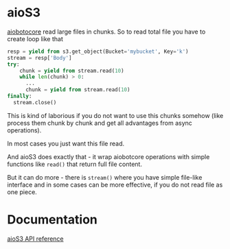 # aioS3

[aiobotocore](https://aiobotocore.readthedocs.io/en/latest/) read large files in chunks.
So to read total file you have to create loop like that

```python
resp = yield from s3.get_object(Bucket='mybucket', Key='k')
stream = resp['Body']
try:
    chunk = yield from stream.read(10)
    while len(chunk) > 0:
      ...
      chunk = yield from stream.read(10)
finally:
  stream.close()
```

This is kind of laborious if you do not want to use this chunks somehow (like process them chunk by chunk and
get all advantages from async operations).

In most cases you just want this file read.

And aioS3 does exactly that - it wrap aiobotcore operations with simple functions like `read()` that return
full file content.

But it can do more - there is `stream()` where you have simple file-like interface and in some cases can be more
effective, if you do not read file as one piece.

# Documentation

[aioS3 API reference](api-reference/)
